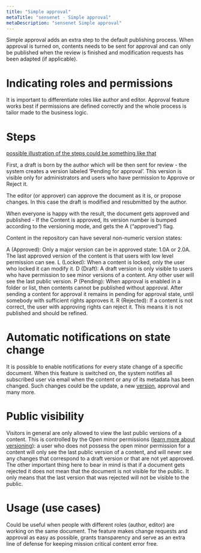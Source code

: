 ```yaml
---
title: "Simple approval"
metaTitle: "sensenet - Simple approval"
metaDescription: "sensenet Simple approval"
---
```


Simple approval adds an extra step to the default publishing process. When approval is turned on, contents needs to be sent for approval and can only be published when the review is finished and modification requests has been adapted (if applicable).

# Indicating roles and permissions

It is important to differentiate roles like author and editor. Approval feature works best if permissions are defined correctly and the whole process is tailor made to the business logic.

# Steps
[possible illustration of the steps could be something like that](https://images.ctfassets.net/fo9twyrwpveg/1EQtohKijakksU2KwS262w/69c5b114908eba58787c29ce1d1ad737/Step_11.png?fm=jpg&fl=progressive&q=90&w=2156)

First, a draft is born by the author which will be then sent for review - the system creates a version labeled ‘Pending for approval’. This version is visible only for administrators and users who have permission to Approve or Reject it.

The editor (or approver) can approve the document as it is, or propose changes. In this case the draft is modified and resubmitted by the author.

When everyone is happy with the result, the document gets approved and published - If the Content is approved, its version number is bumped according to the versioning mode, and gets the A (“approved”) flag.

Content in the repository can have several non-numeric version states:

A (Approved): Only a major version can be in approved state: 1.0A or 2.0A. The last approved version of the content is that users with low level permission can see.
L (Locked): When a content is locked, only the user who locked it can modify it.
D (Draft): A draft version is only visible to users who have permission to see minor versions of a content. Any other user will see the last public version.
P (Pending): When approval is enabled in a folder or list, then contents cannot be published without approval. After sending a content for approval it remains in pending for approval state, until somebody with sufficient rights approves it.
R (Rejected): If a content is not correct, the user with approving rights can reject it. This means it is not published and should be refined.

# Automatic notifications on state change

It is possible to enable notifications for every state change of a specific document. When this feature is switched on, the system notifies all subscribed user via email when the content or any of its metadata has been changed. Such changes could be the update, a new [version](/concepts/versioning), approval and many more.
# Public visibility

Visitors in general are only allowed to view the last public versions of a content. This is controlled by the Open minor permissions ([learn more about versioning](/concepts/versioning)): a user who does not possess the open minor permission for a content will only see the last public version of a content, and will never see any changes that correspond to a draft version or that are not yet approved. The other important thing here to bear in mind is that if a document gets rejected it does not mean that the document is not visible for the public. It only means that the last version that was rejected will not be visible to the public.

# Usage (use cases)

Could be useful when people with different roles (author, editor) are working on the same document. The feature makes change requests and approval as easy as possible, grants transparency and serve as an extra line of defense for keeping mission critical content error free.
